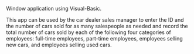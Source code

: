 Window application using Visual-Basic.

This app can be used by the car dealer sales manager to enter the ID and the number of cars sold for as many salespeople as needed and 
record the total number of cars sold by each of the following four categories of employees: full-time employees, part-time employees, 
employees selling new cars, and employees selling used cars.

